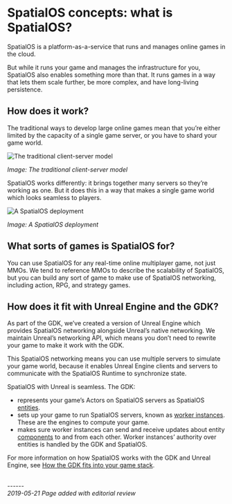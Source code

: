 
# SpatialOS concepts: what is SpatialOS?

SpatialOS is a platform-as-a-service that runs and manages online games in the cloud.

But while it runs your game and manages the infrastructure for you, SpatialOS also enables
something more than that. It runs games in a way that lets them scale further, be more complex, and have long-living persistence.

## How does it work?

The traditional ways to develop large online games mean that you’re either limited by the capacity of a single game server, or you have to shard your game world. 

![The traditional client-server model]({{assetRoot}}assets/screen-grabs/trad-client-server.png)

_Image: The traditional client-server model_

SpatialOS works differently: it brings together many servers so they’re working as one. But it does this in a way that makes a single game world which looks seamless to players.

![A SpatialOS deployment]({{assetRoot}}assets/screen-grabs/deployment.png)

_Image: A SpatialOS deployment_

## What sorts of games is SpatialOS for?

You can use SpatialOS for any real-time online multiplayer game, not just MMOs. We tend to reference MMOs to describe the scalability of SpatialOS, but you can build any sort of game to make use of SpatialOS networking, including action, RPG, and strategy games.

## How does it fit with Unreal Engine and the GDK?

As part of the GDK, we’ve created a version of Unreal Engine which provides SpatialOS networking alongside Unreal’s native networking. We maintain Unreal’s networking API, which means you don’t need to rewrite your game to make it work with the GDK.

This SpatialOS networking means you can use multiple servers to simulate your game world, because it enables Unreal Engine clients and servers to communicate with the SpatialOS Runtime to synchronize state.

SpatialOS with Unreal is seamless. The GDK:

* represents your game’s Actors on SpatialOS servers as SpatialOS [entities]({{urlRoot}}/content/spatialos-concepts/world-entities-components#entities-and-components).
* sets up your game to run SpatialOS servers, known as [worker instances]({{urlRoot}}/content/spatialos-concepts/workers-and-zoning#worker-instances-and-worker-types). These are the engines to compute your game.
* makes sure worker instances can send and receive updates about entity [components]({{urlRoot}}/content/spatialos-concepts/world-entities-components#entities-and-components) to and from each other. Worker instances’ authority over entities is handled by the GDK and SpatialOS. 

For more information on how SpatialOS works with the GDK and Unreal Engine, see [How the GDK fits into your game stack]({{urlRoot}}/content/technical-overview/how-the-gdk-fits-in.md).

</br>------</br>
_2019-05-21 Page added with editorial review_
